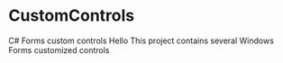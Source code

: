 # CustomControls
C# Forms custom controls
Hello
This project contains several Windows Forms customized controls
